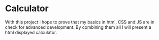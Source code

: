 # Calculator
With this project i hope to prove that my basics in html, CSS and JS are in check for advanced development.
By combining them all I will present a html displayed calculator.